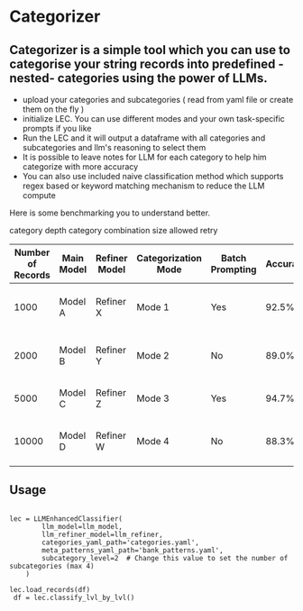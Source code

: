 # Categorizer


## Categorizer is a simple tool which you can use to categorise your string records into predefined -nested- categories using the power of LLMs. 

- upload your categories and subcategories ( read from yaml file or create them on the fly )
- initialize LEC. You can use different modes and your own task-specific prompts if you like
- Run the LEC and it will output a dataframe with all categories and subcategories and llm's reasoning to select them
- It is possible to leave notes for LLM for each category to help him categorize with more accuracy
- You can also use included naive classification method which supports regex based or keyword matching mechanism to reduce the LLM compute

Here is some benchmarking you to understand better. 

 category depth
 category combination size
 allowed retry

| Number of Records | Main Model      | Refiner Model   | Categorization Mode | Batch Prompting | Accuracy | Total Time | Avg Token | CPU Type           | GPU Type         |
|-------------------|-----------------|-----------------|----------------------|-----------------|----------|------------|-----------|--------------------|------------------|
| 1000              | Model A         | Refiner X       | Mode 1               | Yes             | 92.5%    | 10 mins    | 512       | Intel Xeon E5-2670 | NVIDIA Tesla K80 |
| 2000              | Model B         | Refiner Y       | Mode 2               | No              | 89.0%    | 20 mins    | 1024      | Intel Xeon E5-2680 | NVIDIA Tesla V100|
| 5000              | Model C         | Refiner Z       | Mode 3               | Yes             | 94.7%    | 50 mins    | 768       | AMD EPYC 7742      | NVIDIA A100      |
| 10000             | Model D         | Refiner W       | Mode 4               | No              | 88.3%    | 1 hr 40 mins| 2048     | Intel Xeon E5-2690 | NVIDIA RTX 3090  |

## Usage 

```pip install lec

lec = LLMEnhancedClassifier(
        llm_model=llm_model,
        llm_refiner_model=llm_refiner,
        categories_yaml_path='categories.yaml',
        meta_patterns_yaml_path='bank_patterns.yaml',
        subcategory_level=2  # Change this value to set the number of subcategories (max 4)
    )
    
lec.load_records(df)
 df = lec.classify_lvl_by_lvl()
```